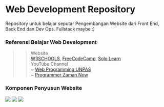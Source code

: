 # Web Development Repository
Repository untuk belajar seputar Pengembangan Website dari Front End, Back End dan Dev Ops. Fullstack maybe :)
### Referensi Belajar Web Development <br>
>> Website <br>
<a href="https://w3schools.com" target="_blank">W3SCHOOLS</a>, <a href="https://freecodecamp.com" target="_blank">FreeCodeCamp</a>, <a href="https://sololearn.com" target="_blank">Solo Learn</a> <br>
>> YouTube Channel <br>
~ <a href="https://youtube.com/webprogrammingunpas">Web Programming UNPAS</a> <br>
~ <a href="https://www.youtube.com/c/ProgrammerZamanNow">Programmer Zaman Now</a>

### Komponen Penyusun Website
<img src="https://img.shields.io/badge/HTML-orange?style=for-the-badge&logo=html&logoColor=orange" /> <img src="https://img.shields.io/badge/CSS-skyblue?style=for-the-badge&logo=css&logoColor=skyblue" /> <img src="https://img.shields.io/badge/JAVASCRIPT-yellow?style=for-the-badge&logo=html&logoColor=yellow" />

